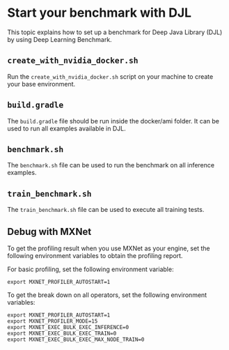 # Start your benchmark with DJL

This topic explains how to set up a benchmark for Deep Java Library (DJL) by using Deep Learning Benchmark.
## `create_with_nvidia_docker.sh`
Run the `create_with_nvidia_docker.sh` script on your machine to create your base environment.

## `build.gradle`
The `build.gradle` file should be run inside the docker/ami folder. It can be used to run all examples available in DJL.

## `benchmark.sh`
The `benchmark.sh` file can be used to run the benchmark on all inference examples.

## `train_benchmark.sh`
The `train_benchmark.sh` file can be used to execute all training tests.

## Debug with MXNet
To get the profiling result when you use MXNet as your engine, set the following environment variables to obtain the profiling report.

For basic profiling, set the following environment variable:
```
export MXNET_PROFILER_AUTOSTART=1
```

To get the break down on all operators, set the following environment variables:
```
export MXNET_PROFILER_AUTOSTART=1
export MXNET_PROFILER_MODE=15
export MXNET_EXEC_BULK_EXEC_INFERENCE=0
export MXNET_EXEC_BULK_EXEC_TRAIN=0
export MXNET_EXEC_BULK_EXEC_MAX_NODE_TRAIN=0
```